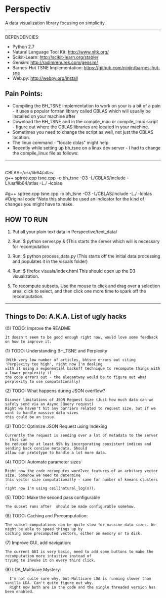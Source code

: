 Perspectiv
==========

A data visualization library focusing on simplicity.

----

DEPENDENCIES:
- Python 2.7 
- Natural Language Tool Kit: http://www.nltk.org/
- Scikit-Learn:  http://scikit-learn.org/stable/
- Gensim: http://radimrehurek.com/gensim/
- Barnes-Hut TSNE Implementation: https://github.com/ninjin/barnes-hut-sne
- Web.py: http://webpy.org/install

Pain Points:
------------
- Compiling the BH_TSNE implementation to work on your is a bit of a pain - it uses a popular fortran library
called CBLAS which will usually be installed on your machine after 
- Download the BH_TSNE and in the compile_mac or compile_linux script - figure out where the
CBLAS libraries are located in your machine.
- Sometimes you need to change the script as well, not just the CBLAS location.
- The linux command - "locate cblas" might help.
- Recently while setting up bh_tsne on a linux dev server - I had to change the compile_linux 
file as follows:
----------------
<br>CBLAS=/usr/lib64/atlas
<br>g++ sptree.cpp tsne.cpp -o bh_tsne -O3 -I./CBLAS/include -L/usr/lib64/atlas -L./ -lcblas
<br>
<br>#g++ sptree.cpp tsne.cpp -o bh_tsne -O3 -I./CBLAS/include -L./ -lcblas
<br>#Original code ^Note this should be used an indicator for the kind of changes you might have to make.

HOW TO RUN
-------------------
1) Put all your plain text data in Perspective/text_data/

2) Run:
   $ python server.py & 
   (This starts the server which will is necessary for recomputation

3) Run:
   $ python process_data.py 
   (This starts off the initial data processing and populates it in the visuals folder)

4) Run:
   $ firefox visuals/index.html
   This should open up the D3 visualization.

5) To recompute subsets. Use the mouse to click and drag over a selection area, click to select, and then 
   click one more time to spark off the recomputation.

----------------------
Things to Do: A.K.A. List of ugly hacks
---------------------
(0) TODO: Improve the README

    It doesn't seem to be good enough right now, would love some feedback on how to improve it.

(1) TODO: Understanding BH_TSNE and Perplexity 

    (With very low number of articles, bhtsne errors out citing 'Perplexity too high', right now I'm dealing 
    with it using a exponential backoff technique to recompute things with a lower perplexity if 
    the code errors out - the elegantway would be to figure out what perplexity to use computationally)

(2) TODO: What happens during JSON overflow?

    Disover limitations of JSON Request Size (Just how much data can we safely send via an Async JQuery request)
    Right we haven't hit any barriers related to request size, but if we want to handle massive data sizes
    this could be an issue.

(3) TODO: Optimize JSON Request using Indexing

    Currently the request is sending over a lot of metadata to the server - this can
    be reduced by at least 95% by incorporating consistent indices and sending back concise metadata. Should
    allow our prototype to handle a lot more data.

(4) TODO: Automate parameter sizes

    Right now the code recomputes word2vec features of an arbitary vector size. Somehow we need to determine
    this vector size computationally - same for number of kmeans clusters - 
    right now I'm using ceil(natural_log(x)).

(5) TODO: Make the second pass configurable

    The subset runs after  should be made configurable somehow.

(6) TODO: Caching and Precomputation:

    The subset computations can be quite slow for massive data sizes. We might be able to speed things up by
    caching some precomputed vectors, either on memory or to disk.

(7) Improve GUI, add navigation:

    The current GUI is very basic, need to add some buttons to make the recomputation more intuitive instead of
    trying to invoke it on every third click.
    
(8) LDA_Multicore Mystery:

      I'm not quite sure why, but Multicore LDA is running slower than vanilla LDA. Can't quite figure out why.
      Right now both are in the code and the single threaded version has been enabled.
